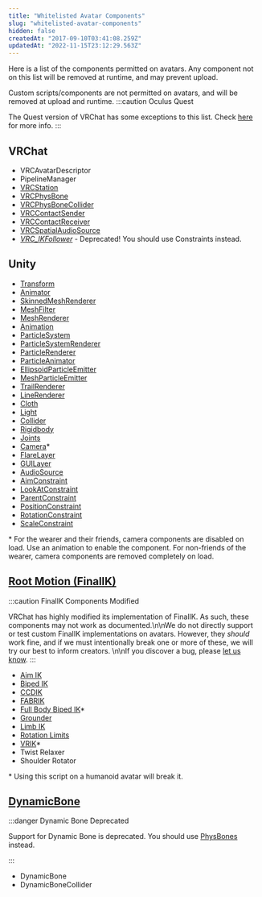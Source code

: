 ```yaml
---
title: "Whitelisted Avatar Components"
slug: "whitelisted-avatar-components"
hidden: false
createdAt: "2017-09-10T03:41:08.259Z"
updatedAt: "2022-11-15T23:12:29.563Z"
---
```

Here is a list of the components permitted on avatars. Any component not on this list will be removed at runtime, and may prevent upload.

Custom scripts/components are not permitted on avatars, and will be removed at upload and runtime.
:::caution Oculus Quest

The Quest version of VRChat has some exceptions to this list. Check [here](/platforms/android/quest-content-limitations#components) for more info.
:::
## VRChat

- VRCAvatarDescriptor 
- PipelineManager
- [VRCStation](/worlds/components/vrc_station)
- [VRCPhysBone](/avatars/avatar-dynamics/physbones#vrcphysbone)
- [VRCPhysBoneCollider](/avatars/avatar-dynamics/physbones#vrcphysbonecollider)
- [VRCContactSender](/avatars/avatar-dynamics/contacts#vrccontactsender)
- [VRCContactReceiver](/avatars/avatar-dynamics/contacts#VRCContactReceiver)
- [VRCSpatialAudioSource](/worlds/components/vrc_spatialaudiosource#spatial-audio-on-avatars)
- [*VRC_IKFollower*](https://docs.vrchat.com/docs/vrc_ikfollower) - Deprecated! You should use Constraints instead.

## Unity

- [Transform](https://docs.unity3d.com/2019.4/Documentation/Manual/class-Transform.html)
- [Animator](https://docs.unity3d.com/2019.4/Documentation/Manual/class-Animator.html)
- [SkinnedMeshRenderer](https://docs.unity3d.com/2019.4/Documentation/Manual/class-SkinnedMeshRenderer.html)
- [MeshFilter](https://docs.unity3d.com/2019.4/Documentation/Manual/class-MeshFilter.html)
- [MeshRenderer](https://docs.unity3d.com/2019.4/Documentation/Manual/class-MeshRenderer.html)
- [Animation](https://docs.unity3d.com/2019.4/Documentation/Manual/class-Animation.html)
- [ParticleSystem](https://docs.unity3d.com/2019.4/Documentation/Manual/class-ParticleSystem.html)
- [ParticleSystemRenderer](https://docs.unity3d.com/2019.4/Documentation/Manual/PartSysRendererModule.html)
- [ParticleRenderer](https://docs.unity3d.com/Documentation/Manual/class-ParticleRenderer.html)
- [ParticleAnimator](https://docs.unity3d.com/Documentation/Manual/class-ParticleAnimator.html)
- [EllipsoidParticleEmitter](https://docs.unity3d.com/Documentation/Manual/class-EllipsoidParticleEmitter.html)
- [MeshParticleEmitter](https://docs.unity3d.com/Documentation/Manual/class-MeshParticleEmitter.html)
- [TrailRenderer](https://docs.unity3d.com/2019.4/Documentation/Manual/class-TrailRenderer.html)
- [LineRenderer](https://docs.unity3d.com/2019.4/Documentation/Manual/class-LineRenderer.html)
- [Cloth](https://docs.unity3d.com/2019.4/Documentation/Manual/class-Cloth.html)
- [Light](https://docs.unity3d.com/2019.4/Documentation/Manual/class-Light.html)
- [Collider](https://docs.unity3d.com/2019.4/Documentation/Manual/CollidersOverview.html)
- [Rigidbody](https://docs.unity3d.com/2019.4/Documentation/Manual/class-Rigidbody.html)
- [Joints](https://docs.unity3d.com/2019.4/Documentation/Manual/Joints.html)
- [Camera](https://docs.unity3d.com/2019.4/Documentation/Manual/class-Camera.html)\*
- [FlareLayer](https://docs.unity3d.com/2019.4/Documentation/Manual/class-FlareLayer.html)
- [GUILayer](https://docs.unity3d.com/Documentation/Manual/class-GUILayer.html)
- [AudioSource](https://docs.unity3d.com/2019.4/Documentation/Manual/class-AudioSource.html)
- [AimConstraint](https://docs.unity3d.com/2019.4/Documentation/Manual/class-AimConstraint.html)
- [LookAtConstraint](https://docs.unity3d.com/2019.4/Documentation/Manual/class-LookAtConstraint.html)
- [ParentConstraint](https://docs.unity3d.com/2019.4/Documentation/Manual/class-ParentConstraint.html)
- [PositionConstraint](https://docs.unity3d.com/2019.4/Documentation/Manual/class-PositionConstraint.html)
- [RotationConstraint](https://docs.unity3d.com/2019.4/Documentation/Manual/class-RotationConstraint.html)
- [ScaleConstraint](https://docs.unity3d.com/2019.4/Documentation/Manual/class-ScaleConstraint.html)

\* For the wearer and their friends, camera components are disabled on load. Use an animation to enable the component. For non-friends of the wearer, camera components are removed completely on load.

## [Root Motion (FinalIK)](http://www.root-motion.com/finalikdox/html/index.html)
:::caution FinalIK Components Modified

VRChat has highly modified its implementation of FinalIK. As such, these components may not work as documented.\n\nWe do not directly support or test custom FinalIK implementations on avatars. However, they *should* work fine, and if we must intentionally break one or more of these, we will try our best to inform creators. \n\nIf you discover a bug, please [let us know](https://feedback.vrchat.com).
:::
- [Aim IK](http://www.root-motion.com/finalikdox/html/page1.html)
- [Biped IK](http://www.root-motion.com/finalikdox/html/page4.html)
- [CCDIK](http://www.root-motion.com/finalikdox/html/page5.html)
- [FABRIK](http://www.root-motion.com/finalikdox/html/page6.html)
- [Full Body Biped IK](http://www.root-motion.com/finalikdox/html/page8.html)\*
- [Grounder](http://www.root-motion.com/finalikdox/html/page9.html)
- [Limb IK](http://www.root-motion.com/finalikdox/html/page12.html)
- [Rotation Limits](http://www.root-motion.com/finalikdox/html/page14.html)
- [VRIK](http://www.root-motion.com/finalikdox/html/page16.html)\*
- Twist Relaxer
- Shoulder Rotator

\* Using this script on a humanoid avatar will break it.

## [DynamicBone](https://assetstore.unity.com/packages/tools/animation/dynamic-bone-16743)
:::danger Dynamic Bone Deprecated

Support for Dynamic Bone is deprecated. You should use [PhysBones](/avatars/avatar-dynamics/physbones) instead.
  
:::

- DynamicBone
- DynamicBoneCollider